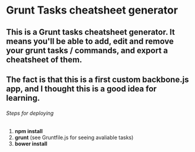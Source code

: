 # Grunt Tasks cheatsheet generator
## This is a Grunt tasks cheatsheet generator. It means you'll be able to add, edit and remove your grunt tasks / commands, and export a cheatsheet of them.
## The fact is that this is a first custom backbone.js app, and I thought this is a good idea for learning.

###### Steps for deploying
1. **npm install**
2. **grunt** (see Gruntfile.js for seeing avaliable tasks)
3. **bower install**
